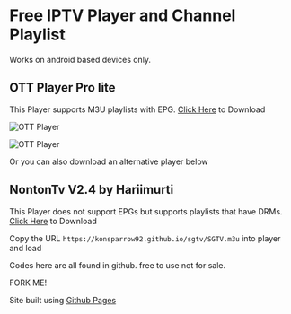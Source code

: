 # Free IPTV Player and Channel Playlist

Works on android based devices only.

## OTT Player Pro lite 
This Player supports M3U playlists with EPG. [Click Here](https://drive.google.com/file/d/1NlYaoay6-gK5TxJGerGJNFhN9dxhwpk0/view?usp=sharing) to Download

![OTT Player](https://play-lh.googleusercontent.com/06G8NX5ToJcqS6YPv1GR-V4yfwYasXgaxWkZ6k3kASK-GYHsZ7gnEbiFKK460e33Yukp=w720-h310-rw)

![OTT Player](https://play-lh.googleusercontent.com/pwJ9CyW2JB81t8_cACHW24Ez3kT0PmdcwE4soz3G4vgGaTpUuuVIvpMgua7P4vNFPg=w720-h310-rw)

Or you can also download an alternative player below

## NontonTv V2.4 by Hariimurti
This Player does not support EPGs but supports playlists that have DRMs. [Click Here](https://github.com/hariimurti/NontonTV/releases/download/v2.4/net.harimurti.tv_v2.4_b540.apk) to Download


Copy the URL `https://konsparrow92.github.io/sgtv/SGTV.m3u` into player and load

Codes here are all found in github. free to use not for sale.

FORK ME!

Site built using [Github Pages](https://github.com)
